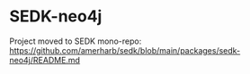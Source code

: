 # SEDK-neo4j

Project moved to SEDK mono-repo:
https://github.com/amerharb/sedk/blob/main/packages/sedk-neo4j/README.md
